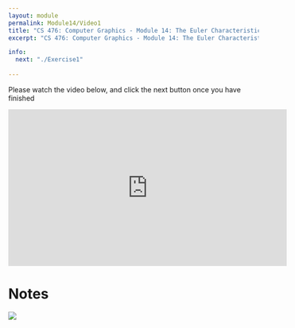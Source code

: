 ```yaml
---
layout: module
permalink: Module14/Video1
title: "CS 476: Computer Graphics - Module 14: The Euler Characteristic"
excerpt: "CS 476: Computer Graphics - Module 14: The Euler Characteristic"

info:
  next: "./Exercise1"
  
---
```


Please watch the video below, and click the next button once you have finished

<iframe width="560" height="315" src="https://www.youtube.com/embed/eobbD0ylH-U" frameborder="0" allow="accelerometer; autoplay; clipboard-write; encrypted-media; gyroscope; picture-in-picture" allowfullscreen></iframe>

<h1>Notes</h1>
<img src = "../images/Unit3/Manifold.svg">

